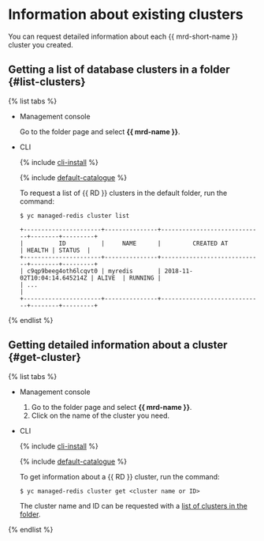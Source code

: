 # Information about existing clusters

You can request detailed information about each {{ mrd-short-name }} cluster you created.

## Getting a list of database clusters in a folder {#list-clusters}

{% list tabs %}

- Management console

  Go to the folder page and select **{{ mrd-name }}**.

- CLI

  {% include [cli-install](../../_includes/cli-install.md) %}

  {% include [default-catalogue](../../_includes/default-catalogue.md) %}

  To request a list of {{ RD }} clusters in the default folder, run the command:

  ```
  $ yc managed-redis cluster list
  
  +----------------------+---------------+-----------------------------+--------+---------+
  |          ID          |     NAME      |         CREATED AT          | HEALTH | STATUS  |
  +----------------------+---------------+-----------------------------+--------+---------+
  | c9qp9beeg4oth6lcqvt0 | myredis       | 2018-11-02T10:04:14.645214Z | ALIVE  | RUNNING |
  | ...                                                                                   |
  +----------------------+---------------+-----------------------------+--------+---------+
  ```

{% endlist %}

## Getting detailed information about a cluster {#get-cluster}

{% list tabs %}

- Management console
  1. Go to the folder page and select **{{ mrd-name }}**.
  1. Click on the name of the cluster you need.

- CLI

  {% include [cli-install](../../_includes/cli-install.md) %}

  {% include [default-catalogue](../../_includes/default-catalogue.md) %}

  To get information about a {{ RD }} cluster, run the command:

  ```
  $ yc managed-redis cluster get <cluster name or ID>
  ```

  The cluster name and ID can be requested with a [list of clusters in the folder](list-clusters).

{% endlist %}


